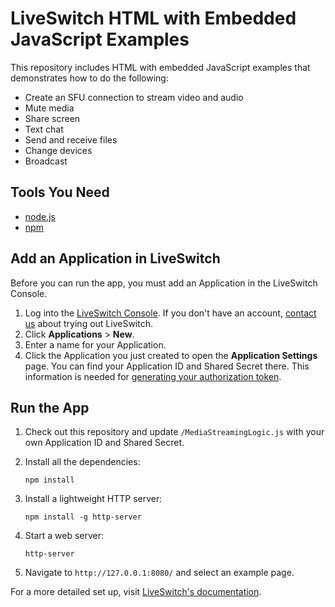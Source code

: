 # LiveSwitch HTML with Embedded JavaScript Examples

This repository includes HTML with embedded JavaScript examples that demonstrates how to do the following:

* Create an SFU connection to stream video and audio
* Mute media
* Share screen
* Text chat
* Send and receive files
* Change devices
* Broadcast

## Tools You Need

* [node.js](https://nodejs.org/en/)
* [npm](https://www.npmjs.com/)

## Add an Application in LiveSwitch

Before you can run the app, you must add an Application in the LiveSwitch Console.

1. Log into the [LiveSwitch Console](https://console.liveswitch.io/). If you don't have an account, [contact us](mailto:sales@liveswitch.io) about trying out LiveSwitch.
1. Click **Applications** > **New**.
1. Enter a name for your Application.
1. Click the Application you just created to open the **Application Settings** page. You can find your Application ID and Shared Secret there. This information is needed for [generating your authorization token](xref:token).

## Run the App

1. Check out this repository and update `/MediaStreamingLogic.js` with your own Application ID and Shared Secret.
1. Install all the dependencies:

   ```
   npm install
   ```

1. Install a lightweight HTTP server:

   ```
   npm install -g http-server
   ```
1. Start a web server:

   ```
   http-server

   ```
1. Navigate to `http://127.0.0.1:8080/` and select an example page.  

For a more detailed set up, visit [LiveSwitch's documentation](https://developer.liveswitch.io/liveswitch-cloud/get-started/js/quickstart-js.html).